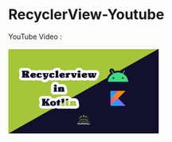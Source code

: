 # RecyclerView-Youtube

YouTube Video :
<br>  
<a href="https://www.youtube.com/watch?v=-VIGq7hBgeM" target="_blank">
 <img alt="Ezatpanah RecyclerView-Youtube" src="Recyclerview.jpg" width="60%">
</a>
